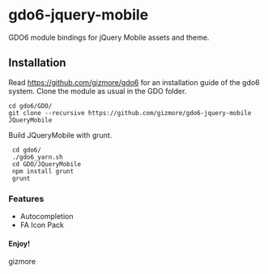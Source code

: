 # gdo6-jquery-mobile
GDO6 module bindings for jQuery Mobile assets and theme.

## Installation

Read https://github.com/gizmore/gdo6 for an installation guide of the gdo6 system.
Clone the module as usual in the GDO folder.

    cd gdo6/GDO/
    git clone --recursive https://github.com/gizmore/gdo6-jquery-mobile JQueryMobile
    
Build JQueryMobile with grunt.

     cd gdo6/
     ./gdo6_yarn.sh
     cd GDO/JQueryMobile
     npm install grunt
     grunt
     
### Features

- Autocompletion
- FA Icon Pack

#### Enjoy!
gizmore